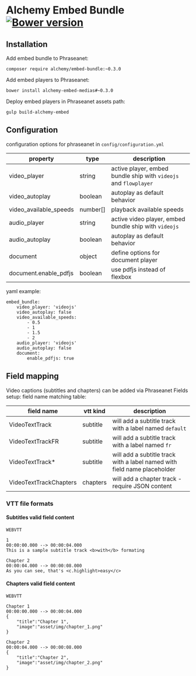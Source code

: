 Alchemy Embed Bundle [![Bower version](https://badge.fury.io/bo/alchemy-embed-medias.svg)](https://badge.fury.io/bo/alchemy-embed-medias)
=============


Installation
------------
Add embed bundle to Phraseanet:

`composer require alchemy/embed-bundle:~0.3.0`

Add embed players to Phraseanet:

`bower install alchemy-embed-medias#~0.3.0`

Deploy embed players in Phraseanet assets path:

`gulp build-alchemy-embed`


Configuration
-----------------

configuration options for phraseanet in `config/configuration.yml`


| property | type | description
-----------|------|-------
video_player | string | active player, embed bundle ship with `videojs` and `flowplayer`
video_autoplay | boolean | autoplay as default behavior
video_available_speeds | number[] | playback available speeds
audio_player | string | active video player, embed bundle ship with `videojs`
audio_autoplay | boolean | autoplay as default behavior
document | object | define options for document player
document.enable_pdfjs | boolean | use pdfjs instead of flexbox

yaml example:

```
embed_bundle:
    video_player: 'videojs'
    video_autoplay: false
    video_available_speeds:
        - 0.5
        - 1
        - 1.5
        - 2
    audio_player: 'videojs'
    audio_autoplay: false
    document:
        enable_pdfjs: true
```

Field mapping
-----------------

Video captions (subtitles and chapters) can be added via Phraseanet Fields setup:
field name matching table:

| field name | vtt kind | description
-------------|----------|-------
VideoTextTrack | subtitle | will add a subtitle track with a label named `default`
VideoTextTrackFR | subtitle | will add a subtitle track with a label named `fr`
VideoTextTrack*| subtitle | will add a subtitle track with a label named with field name placeholder
VideoTextTrackChapters | chapters | will add a chapter track - require JSON content


### VTT file formats
#### Subtitles valid field content
```
WEBVTT

1
00:00:00.000 --> 00:00:04.000
This is a sample subtitle track <b>with</b> formating

Chapter 2
00:00:04.000 --> 00:00:08.000
As you can see, that's <c.highlight>easy</c>

```

#### Chapters valid field content

```
WEBVTT

Chapter 1
00:00:00.000 --> 00:00:04.000
{
    "title":"Chapter 1",
    "image":"asset/img/chapter_1.png"
}

Chapter 2
00:00:04.000 --> 00:00:08.000
{
    "title":"Chapter 2",
    "image":"asset/img/chapter_2.png"
}

```
